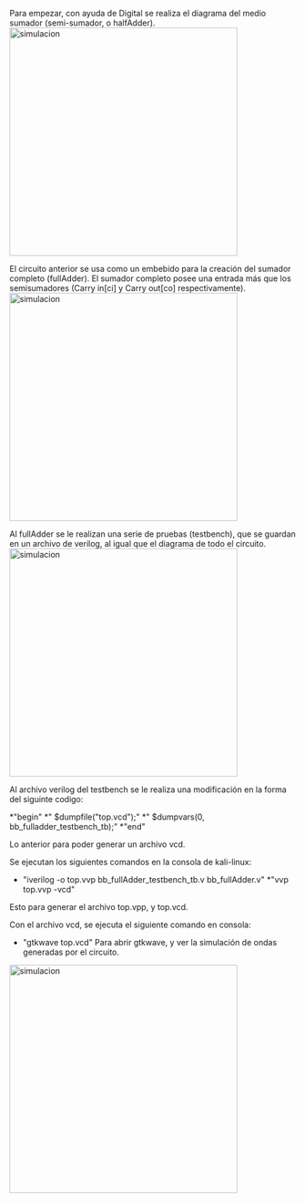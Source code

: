 Para empezar, con ayuda de Digital se realiza el diagrama del medio sumador (semi-sumador, o halfAdder).
<image src="images/ha.png" alt="simulacion" width="400px">

El circuito anterior se usa como un embebido para la creación del sumador completo (fullAdder). El sumador completo posee una entrada más que los semisumadores (Carry in[ci] y Carry out[co] respectivamente).
<image src="images/fa.png" alt="simulacion" width="400px">

Al fullAdder se le realizan una serie de pruebas (testbench), que se guardan en un archivo de verilog, al igual que el diagrama de todo el circuito.
<image src="images/top.png" alt="simulacion" width="400px">

Al archivo verilog del testbench se le realiza una modificación en la forma del siguinte codigo:

*"begin"
*"	$dumpfile("top.vcd");"
*"	$dumpvars(0, bb_fulladder_testbench_tb);"
*"end"

Lo anterior para poder generar un archivo vcd.

Se ejecutan los siguientes comandos en la consola de kali-linux:

* "iverilog -o top.vvp bb_fullAdder_testbench_tb.v bb_fullAdder.v"
*"vvp top.vvp -vcd"

Esto para generar el archivo top.vpp, y top.vcd.

Con el archivo vcd, se ejecuta el siguiente comando en consola:
* "gtkwave top.vcd"
Para abrir gtkwave, y ver la simulación de ondas generadas por el circuito.
<image src="images/wave.jpeg" alt="simulacion" width="400px">
